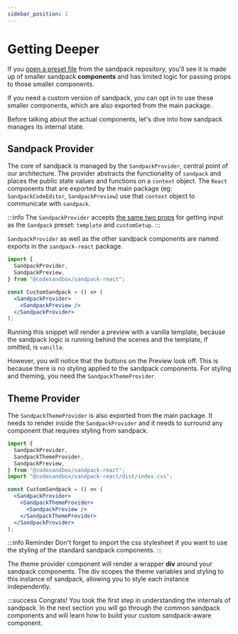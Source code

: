 ```yaml
---
sidebar_position: 1
---
```


# Getting Deeper

If you [open a preset file](https://github.com/codesandbox/sandpack/blob/main/sandpack-react/src/presets/Sandpack.tsx) from the sandpack repository, you'll see it is made up
of smaller sandpack **components** and has limited logic for passing props to
those smaller components.

If you need a custom version of sandpack, you can opt in to use these smaller
components, which are also exported from the main package.

Before talking about the actual components, let's dive into how sandpack manages its internal state.

## Sandpack Provider

The core of sandpack is managed by the `SandpackProvider`, central point of our
architecture. The provider abstracts the functionality of `sandpack` and places
the public state values and functions on a `context` object. The `React`
components that are exported by the main package (eg: `SandpackCodeEditor`,
`SandpackPreview`) use that `context` object to communicate with `sandpack`.

:::info
The `SandpackProvider` accepts [the same two props](/docs/getting-started/custom-content#template) for getting input as the `Sandpack` preset:
`template` and `customSetup`.
:::

`SandpackProvider` as well as the other sandpack components are named exports in the `sandpack-react` package.

```jsx
import {
  SandpackProvider,
  SandpackPreview,
} from "@codesandbox/sandpack-react";

const CustomSandpack = () => (
  <SandpackProvider>
    <SandpackPreview />
  </SandpackProvider>
);
```

Running this snippet will render a preview with a vanilla template, because the sandpack logic is running behind
the scenes and the template, if omitted, is `vanilla`.

However, you will notice that the buttons on the Preview look off. This is
because there is no styling applied to the sandpack components. For styling and theming, you need the `SandpackThemeProvider`.

## Theme Provider

The `SandpackThemeProvider` is also exported from the main package. It needs to render inside the `SandpackProvider` and it needs to surround any component that requires styling from sandpack.

```jsx
import {
  SandpackProvider,
  SandpackThemeProvider,
  SandpackPreview,
} from "@codesandbox/sandpack-react";
import "@codesandbox/sandpack-react/dist/index.css";

const CustomSandpack = () => (
  <SandpackProvider>
    <SandpackThemeProvider>
      <SandpackPreview />
    </SandpackThemeProvider>
  </SandpackProvider>
);
```

:::info Reminder
Don't forget to import the css stylesheet if you want to use the styling of the standard sandpack components.
:::

The theme provider component will render a wrapper **div** around your sandpack
components. The div scopes the theme variables and styling to this
instance of sandpack, allowing you to style each instance independently.

:::success Congrats!
You took the first step in understanding the internals of sandpack. In the next section you will go through the common sandpack components and will learn how to build your custom sandpack-aware component.
